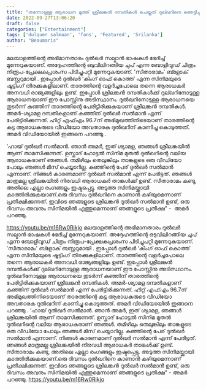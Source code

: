 ```yaml
---
title: "തന്നോടുള്ള ആരാധന മൂത്ത് ശ്രീലങ്കൻ ദമ്പതികൾ ചെയ്തത് ദുല്ഖറിനെ ഞെട്ടിച്ചു"
date: 2022-09-27T13:06:20
draft: false
categories: ["Entertainment"]
tags: ['dulquer salmaan', 'fans', 'Featured', 'Srilanka']
author: "Beaumaris"
---
```


മലയാളത്തിന്റെ അഭിമാനതാരം ദുൽഖർ സല്മാൻ ഭാഷകൾ ഭേദിച്ച് മുന്നേറുകയാണ്. അദ്ദേഹത്തിന്റെ ഒടുവിലിറങ്ങിയ ചുപ് എന്ന ബോളിവുഡ് ചിത്രം നിരൂപ-പ്രേക്ഷകപ്രശംസ പിടിച്ചുപറ്റി മുന്നേറുകയാണ്. 'സീതാരാമം' ബ്ളോക് ബസ്റ്ററുമായി . ഇപ്പോൾ ദുൽഖർ ‘കിംഗ് ഓഫ് കൊത്ത’ എന്ന സിനിമയുടെ ഷൂട്ടിംഗ് തിരക്കുകളിലാണ്. താരത്തിന്റെ വളർച്ചപോലെ തന്നെ ആരാധകർ അനവധി രാജ്യങ്ങളിലും ഉണ്ട്. ഇപ്പോൾ ശ്രീലങ്കൻ ദമ്പതികൾക്ക് ദുല്ഖറിനോടുള്ള ആരാധനയാണ് ഈ പോസ്റ്റിനു അടിസ്ഥാനം. ദുല്‍ഖറിനോടുള്ള ആരാധനയെ തുടര്‍ന്ന് കുഞ്ഞിന് താരത്തിന്റെ പേരിട്ടിരിക്കുകയാണ് ശ്രീലങ്കൻ ദമ്പതികൾ. അമര്‍-ശ്യാമള ദമ്പതികളാണ് കുഞ്ഞിന് ദുല്‍ഖര്‍ സല്‍മാന്‍ എന്ന് പേരിട്ടിരിക്കുന്നത്. ഹിറ്റ് എഫ്എം 96.7ന് അഭിമുഖത്തിനിടെയാണ് താരത്തിന്റെ കട്ട ആരാധകരുടെ വീഡിയോ അവതാരക ദുല്‍ഖറിന് കാണിച്ചു കൊടുത്തത്. അമർ വിഡിയോയിൽ ഇങ്ങനെ പറഞ്ഞു .

‘ഹായ് ദുല്‍ഖര്‍ സല്‍മാന്‍. ഞാന്‍ അമര്‍, ഇത് ശ്യാമള, ഞങ്ങള്‍ ശ്രീലങ്കയില്‍ ആണ് താമസിക്കുന്നത്. ഉസ്താദ് ഹോട്ടല്‍ സിനിമ മുതല്‍ ദുല്‍ഖറിന്റെ വലിയ ആരാധകരാണ് ഞങ്ങൾ. തമിഴിലും തെലുങ്കിലും താങ്കളുടെ ഒരു വീഡിയോ പോലും ഞങ്ങൾ മിസ് ചെയ്യാറില്ല. കുഞ്ഞിന്റെ പേര് ദുല്‍ഖര്‍ സല്‍മാന്‍ എന്നാണ്. നിങ്ങള്‍ കാരണമാണ് ദുല്‍ഖര്‍ സല്‍മാന്‍ എന്ന് പേരിട്ടത്. ഞങ്ങള്‍ മാത്രമല്ല ശ്രീലങ്കയില്‍ നിരവധി ആരാധകര്‍ താങ്കൾക്ക് ഉണ്ട്. സീതാരാമം കണ്ടു, അതിലെ എല്ലാ രംഗങ്ങളും ഇഷ്ടപ്പെട്ടു. അടുത്ത സിനിമയ്ക്കായി കാത്തിരിക്കുകയാണ്.ഒരു ദിവസം ദുല്‍ഖറിനെ കാണാന്‍ കഴിയുമെന്നാണ് പ്രതീക്ഷിക്കുന്നത്. ഇവിടെ ഞങ്ങളുടെ ശ്രീലങ്കന്‍ ദുല്‍ഖര്‍ സല്‍മാന്‍ ഉണ്ട്, ഒരു ദിവസം അവനും സിനിമയില്‍ എത്തുമെന്നാണ് ഞങ്ങളുടെ പ്രതീക്ഷ" -  അമര്‍ പറഞ്ഞു.

https://youtu.be/m16Rw0Rikjo
മലയാളത്തിന്റെ അഭിമാനതാരം ദുൽഖർ സല്മാൻ ഭാഷകൾ ഭേദിച്ച് മുന്നേറുകയാണ്. അദ്ദേഹത്തിന്റെ ഒടുവിലിറങ്ങിയ ചുപ് എന്ന ബോളിവുഡ് ചിത്രം നിരൂപ-പ്രേക്ഷകപ്രശംസ പിടിച്ചുപറ്റി മുന്നേറുകയാണ്. 'സീതാരാമം' ബ്ളോക് ബസ്റ്ററുമായി . ഇപ്പോൾ ദുൽഖർ ‘കിംഗ് ഓഫ് കൊത്ത’ എന്ന സിനിമയുടെ ഷൂട്ടിംഗ് തിരക്കുകളിലാണ്. താരത്തിന്റെ വളർച്ചപോലെ തന്നെ ആരാധകർ അനവധി രാജ്യങ്ങളിലും ഉണ്ട്. ഇപ്പോൾ ശ്രീലങ്കൻ ദമ്പതികൾക്ക് ദുല്ഖറിനോടുള്ള ആരാധനയാണ് ഈ പോസ്റ്റിനു അടിസ്ഥാനം. ദുല്‍ഖറിനോടുള്ള ആരാധനയെ തുടര്‍ന്ന് കുഞ്ഞിന് താരത്തിന്റെ പേരിട്ടിരിക്കുകയാണ് ശ്രീലങ്കൻ ദമ്പതികൾ. അമര്‍-ശ്യാമള ദമ്പതികളാണ് കുഞ്ഞിന് ദുല്‍ഖര്‍ സല്‍മാന്‍ എന്ന് പേരിട്ടിരിക്കുന്നത്. ഹിറ്റ് എഫ്എം 96.7ന് അഭിമുഖത്തിനിടെയാണ് താരത്തിന്റെ കട്ട ആരാധകരുടെ വീഡിയോ അവതാരക ദുല്‍ഖറിന് കാണിച്ചു കൊടുത്തത്. അമർ വിഡിയോയിൽ ഇങ്ങനെ പറഞ്ഞു . ‘ഹായ് ദുല്‍ഖര്‍ സല്‍മാന്‍. ഞാന്‍ അമര്‍, ഇത് ശ്യാമള, ഞങ്ങള്‍ ശ്രീലങ്കയില്‍ ആണ് താമസിക്കുന്നത്. ഉസ്താദ് ഹോട്ടല്‍ സിനിമ മുതല്‍ ദുല്‍ഖറിന്റെ വലിയ ആരാധകരാണ് ഞങ്ങൾ. തമിഴിലും തെലുങ്കിലും താങ്കളുടെ ഒരു വീഡിയോ പോലും ഞങ്ങൾ മിസ് ചെയ്യാറില്ല. കുഞ്ഞിന്റെ പേര് ദുല്‍ഖര്‍ സല്‍മാന്‍ എന്നാണ്. നിങ്ങള്‍ കാരണമാണ് ദുല്‍ഖര്‍ സല്‍മാന്‍ എന്ന് പേരിട്ടത്. ഞങ്ങള്‍ മാത്രമല്ല ശ്രീലങ്കയില്‍ നിരവധി ആരാധകര്‍ താങ്കൾക്ക് ഉണ്ട്. സീതാരാമം കണ്ടു, അതിലെ എല്ലാ രംഗങ്ങളും ഇഷ്ടപ്പെട്ടു. അടുത്ത സിനിമയ്ക്കായി കാത്തിരിക്കുകയാണ്.ഒരു ദിവസം ദുല്‍ഖറിനെ കാണാന്‍ കഴിയുമെന്നാണ് പ്രതീക്ഷിക്കുന്നത്. ഇവിടെ ഞങ്ങളുടെ ശ്രീലങ്കന്‍ ദുല്‍ഖര്‍ സല്‍മാന്‍ ഉണ്ട്, ഒരു ദിവസം അവനും സിനിമയില്‍ എത്തുമെന്നാണ് ഞങ്ങളുടെ പ്രതീക്ഷ" - അമര്‍ പറഞ്ഞു. https://youtu.be/m16Rw0Rikjo
